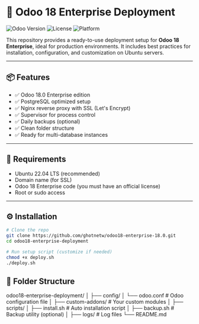 # 🚀 Odoo 18 Enterprise Deployment

![Odoo Version](https://img.shields.io/badge/Odoo-18.0%20Enterprise-purple)
![License](https://img.shields.io/badge/license-Proprietary-red)
![Platform](https://img.shields.io/badge/platform-Ubuntu%2022.04-blue)

This repository provides a ready-to-use deployment setup for **Odoo 18 Enterprise**, ideal for production environments. It includes best practices for installation, configuration, and customization on Ubuntu servers.

---

## 📦 Features

- ✅ Odoo 18.0 Enterprise edition
- ✅ PostgreSQL optimized setup
- ✅ Nginx reverse proxy with SSL (Let's Encrypt)
- ✅ Supervisor for process control
- ✅ Daily backups (optional)
- ✅ Clean folder structure
- ✅ Ready for multi-database instances

---

## 🧰 Requirements

- Ubuntu 22.04 LTS (recommended)
- Domain name (for SSL)
- Odoo 18 Enterprise code (you must have an official license)
- Root or sudo access

---------------------------------------------------

## ⚙️ Installation

```bash
# Clone the repo
git clone https://github.com/ghotnetw/odoo18-enterprise-18.0.git
cd odoo18-enterprise-deployment

# Run setup script (customize if needed)
chmod +x deploy.sh
./deploy.sh
```
📁 Folder Structure
----------------------------------------
odoo18-enterprise-deployment/
│
├── config/
│   └── odoo.conf              # Odoo configuration file
│
├── custom-addons/             # Your custom modules
│
├── scripts/
│   ├── install.sh             # Auto installation script
│   ├── backup.sh              # Backup utility (optional)
│
├── logs/                      # Log files
└── README.md

